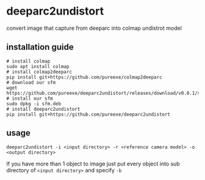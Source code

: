 # deeparc2undistort
convert image that capture from deeparc into colmap undistrot model

## installation guide
```shell
# install colmap
sudo apt install colmap
# install colmap2deeparc 
pip install git+https://github.com/pureexe/colmap2deeparc
# download our sfm
wget https://github.com/pureexe/deeparc2undistort/releases/download/v0.0.1/sfm.deb
# install our sfm
sudo dpkg -i sfm.deb
# install deeparc2undistort
pip install git+https://github.com/pureexe/deeparc2undistort
```

## usage

```
deeparc2undistort -i <input directory> -r <reference camera model> -o <output directory>
```

If you have more than 1 object to image just put every object into sub directory of `<input directory>` and specify `-b`
